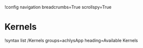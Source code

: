 !config navigation breadcrumbs=True scrollspy=True

# Kernels

!syntax list /Kernels groups=achlysApp heading=Available Kernels
